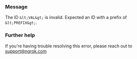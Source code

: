 
### Message
The ID `&lt;VAL&gt;` is invalid. Expected an ID with a prefix of `&lt;PREFIX&gt;`.

### Further help
If you're having trouble resolving this error, please reach out to [support@ngrok.com](mailto:support@ngrok.com?subject=Help%20with%20ERR_NGROK_227)

